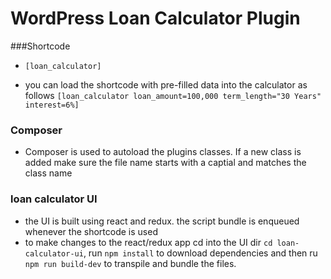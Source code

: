 # WordPress Loan Calculator Plugin

###Shortcode
- `[loan_calculator]`

- you can load the shortcode with pre-filled data into the calculator as follows `[loan_calculator loan_amount=100,000 term_length="30 Years" interest=6%]`


### Composer
- Composer is used to autoload the plugins classes. If a new class is added make sure the file name starts with a captial and matches the class name

### loan calculator UI
- the UI is built using react and redux. the script bundle is enqueued whenever the shortcode is used
- to make changes to the react/redux app cd into the UI dir `cd loan-calculator-ui`,  run `npm install` to download dependencies and then ru `npm run build-dev` to transpile and bundle the files.
